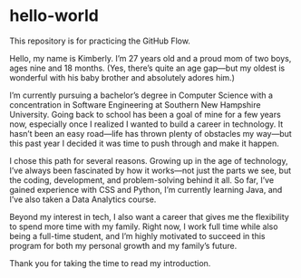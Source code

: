 # hello-world
This repository is for practicing the GitHub Flow.

Hello, my name is Kimberly. I’m 27 years old and a proud mom of two boys, ages nine and 18 months. (Yes, there’s quite an age gap—but my oldest is wonderful with his baby brother and absolutely adores him.)

I’m currently pursuing a bachelor’s degree in Computer Science with a concentration in Software Engineering at Southern New Hampshire University. Going back to school has been a goal of mine for a few years now, especially once I realized I wanted to build a career in technology. It hasn’t been an easy road—life has thrown plenty of obstacles my way—but this past year I decided it was time to push through and make it happen.

I chose this path for several reasons. Growing up in the age of technology, I’ve always been fascinated by how it works—not just the parts we see, but the coding, development, and problem-solving behind it all. So far, I’ve gained experience with CSS and Python, I’m currently learning Java, and I’ve also taken a Data Analytics course.

Beyond my interest in tech, I also want a career that gives me the flexibility to spend more time with my family. Right now, I work full time while also being a full-time student, and I’m highly motivated to succeed in this program for both my personal growth and my family’s future.

Thank you for taking the time to read my introduction.

